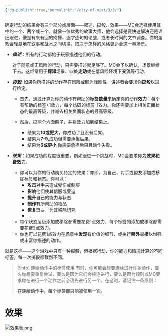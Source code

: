 ```yaml
---
{"dg-publish":true,"permalink":"/city-of-mist/3/3/"}
---
```


确定行动的结果会有三个部分或层面——叙述、掷骰、效果——MC会选择使用其中的一个、两个或三个。就像一位优秀的故事大师，他会选择是要快速解决还是详细跟进，像是有来有回的肉搏，逐字逐句的论战，或者长时间的文书调查。你的游戏会轻易地在叙事和战术之间切换，取决于怎样的风格更适合这一幕场景。

- ***描述***：所有的行动都始于玩家描述他们的行动。
	
	对于随意或无风险的行动，只需要描述就足够了。MC会予以确认，场景继续下去。这经常用于**探知**场景、四处**走动**或在低风险环境下**交流**等行动。
	
- ***掷骰***: 如果你所描述的动作存在风险或颇为戏剧性，讲述者会要求你**掷骰**以进行检定。
	 
	- 首先，通过计算对你的动作有帮助的**标签数量**来确定你的动作**效力**：每个有帮助的标签+1效力，每个妨碍的标签-1效力。你还需要加上相关正面状态的最高等级，并减去相关负面状态的最高等级。
	 
	- 然后，掷两个六面骰子，并将效力加到结果上。
		- 结果为**10或更大**，你成功了且没有后果。
		- 结果为**7-9**,成功但需要承担后果。
		- 结果为**6或更小**,你需要承担后果且动作失败。
	 
- ***效果***：如果成功的程度很重要，例如跟进一个挑战时，MC会要求你**为效果花费效力**。
	 
	- 你可以为你的行动购买特定的效果：亦即，为自己、对手或盟友添加或移除标签和状态。你可以：
		- **攻击**对手来造成受伤或制服
		- **影响**他们使其信服或受迫
		- **提升**自己的能力与状态
		- **制作**有所帮助的物品
		- **恢复**盟友，为其移除诅咒
		- ......
	- 每个状态层级添加或移除都需要花费1点效力，每个标签的添加或移除都需要花费2点效力。
	- 你也可以花费1点效力在场景中**发现**有价值的细节，或执行**额外举措**以增强或丰富你描述的动作。

就是这样——这个游戏中只有一种掷骰，但根据行动、你的能力和情况计算的不同标签，每一次掷骰都截然不同。
>[!info] 连续动作中的标签使用
>有时，你可能会想要连续进行许多动作，要么你想要重复尝试，要么是因为它们会接连进行，要么是因为规则或MC要求你在进行一个动作之前必须先进行另一个。在这时，请记住一条原则：
>
>**在连续动作中，每个标签都只能被使用一次。**
# 效果
![效果表.png](/img/user/%E6%95%88%E6%9E%9C%E8%A1%A8.png)